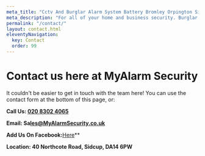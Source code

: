 ```yaml
---
meta_title: "Cctv And Burglar Alarm System Battery Bromley Orpington Sidcup - MyAlarm Security"
meta_description: "For all of your home and business security. Burglar Alarm Servicing, Burglar Alarm Installation, Alarm Battery and CCTV. Call 020 8302 4065"
permalink: "/contact/"
layout: contact.html
eleventyNavigation:
  key: Contact
  order: 99
---
```


# Contact us here at MyAlarm Security 

It couldn't be easier to get in touch with the team here! You can use the contact form at the bottom of this page, or:

**Call Us: [020 8302 4065](tel:02083024065)**

**Email: Sa[les@MyAlarmSecurity.co.uk](mailto:sales@MyAlarmSecurity.co.uk)**

**Add Us On Facebook:**[Here](https://www.facebook.com/MyAlarm/)**

**Location: 40 Northcote Road, Sidcup, DA14 6PW**